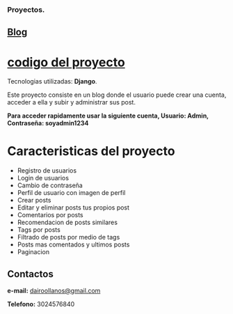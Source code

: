 ### Proyectos.

## [Blog](http://dairo.pythonanywhere.com/)
# [codigo del proyecto](https://github.com/Dairollanos/blog)
Tecnologias utilizadas: **Django**.

Este proyecto consiste en un blog donde el usuario puede crear una cuenta, acceder a ella y subir y administrar sus post.

**Para acceder rapidamente usar la siguiente cuenta, Usuario: Admin, Contraseña: soyadmin1234**

# Caracteristicas del proyecto
- Registro de usuarios
- Login de usuarios
- Cambio de contraseña
- Perfil de usuario con imagen de perfil
- Crear posts
- Editar y eliminar posts tus propios post
- Comentarios por posts
- Recomendacion de posts similares
- Tags por posts
- Filtrado de posts por medio de tags
- Posts mas comentados y ultimos posts
- Paginacion


## Contactos
**e-mail:** dairoollanos@gmail.com

**Telefono:** 3024576840

